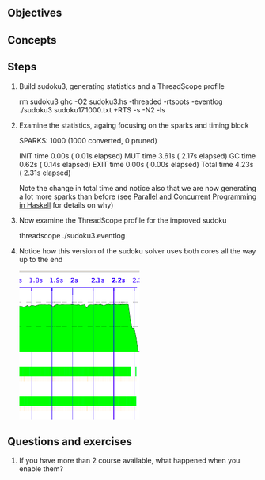 Objectives
----------


Concepts
--------

Steps
-----
1.    Build sudoku3, generating statistics and a ThreadScope profile

        rm sudoku3
        ghc -O2 sudoku3.hs -threaded -rtsopts -eventlog
        ./sudoku3 sudoku17.1000.txt +RTS -s -N2 -ls


2.    Examine the statistics, againg focusing on the sparks and timing 
      block

        SPARKS: 1000 (1000 converted, 0 pruned)

        INIT  time    0.00s  (  0.01s elapsed)
        MUT   time    3.61s  (  2.17s elapsed)
        GC    time    0.62s  (  0.14s elapsed)
        EXIT  time    0.00s  (  0.00s elapsed)
        Total time    4.23s  (  2.31s elapsed)

       Note the change in total time and notice also that we are now generating
       a lot more sparks than before (see [Parallel and Concurrent Programming
       in Haskell][ph-tutorial] for details on why)

3.    Now examine the ThreadScope profile for the improved sudoku

        threadscope ./sudoku3.eventlog


4.    Notice how this version of the sudoku solver uses both cores all the way
      up to the end

      ![More even distribution of work](ThreadScope-sudoku3-hec.png)

Questions and exercises
-----------------------
1.    If you have more than 2 course available, what happened when you enable
      them?

[ph-tutorial]: http://community.haskell.org/~simonmar/par-tutorial.pdf
